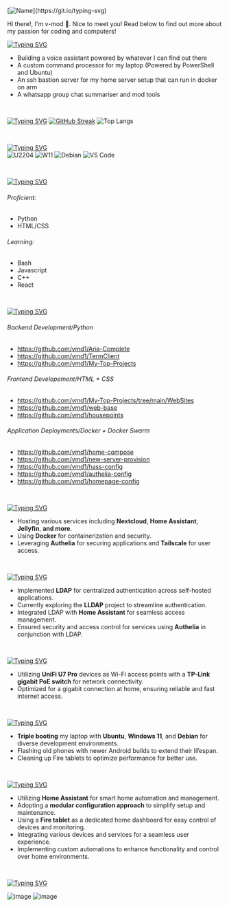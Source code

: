 [![Name](https://readme-typing-svg.demolab.com?font=Consolas&size=35&pause=2000&color=FF5733&width=435&lines=Hi+there!)](https://git.io/typing-svg)

Hi there!, I'm v-mod 👋. Nice to meet you! Read below to find out more about my passion for coding and computers!

[![Typing SVG](https://readme-typing-svg.demolab.com?font=Consolas&color=F39C12&pause=1000&width=435&lines=I'm+working+on%3A)](https://git.io/typing-svg)
- Building a voice assistant powered by whatever I can find out there
- A custom command processor for my laptop (Powered by PowerShell and Ubuntu)
- An ssh bastion server for my home server setup that can run in docker on arm
- A whatsapp group chat summariser and mod tools

<br>

[![Typing SVG](https://readme-typing-svg.demolab.com?font=Consolas&color=27AE60&pause=1000&width=435&lines=Stats%3A)](https://git.io/typing-svg)
[![GitHub Streak](https://streak-stats.demolab.com?user=vmd1&theme=gruvbox_duo&hide_border=true)](https://git.io/streak-stats)
![Top Langs](https://github-readme-stats.vercel.app/api/top-langs/?username=vmd1)

<br>

[![Typing SVG](https://readme-typing-svg.demolab.com?font=Consolas&color=3498DB&pause=1000&width=435&lines=OS+%26+Tools%3A)](https://git.io/typing-svg)
<br>
![U2204](https://img.shields.io/badge/OS-Ubuntu%2022.04-orange?style=flat-square&logo=ubuntu)
![W11](https://img.shields.io/badge/OS-Windows%2011-blueviolet?style=flat-square&logo=windows11)
![Debian](https://img.shields.io/badge/OS-Debian-red?style=flat-square&logo=debian)
![VS Code](https://img.shields.io/badge/IDE-VSCode-%23007ACC?style=flat-square&logo=Visual-studio-code)

<br>

[![Typing SVG](https://readme-typing-svg.demolab.com?font=Consolas&pause=1000&color=9B59B6&width=435&lines=Programming+Languages%3A)](https://git.io/typing-svg)
###### Proficient:
- Python
- HTML/CSS
###### Learning:
- Bash
- Javascript
- C++
- React

<br>

[![Typing SVG](https://readme-typing-svg.demolab.com?font=Consolas&pause=1000&color=F1C40F&width=435&lines=My+Projects%3A)](https://git.io/typing-svg)
###### Backend Development/Python
- https://github.com/vmd1/Aria-Complete
- https://github.com/vmd1/TermClient
- https://github.com/vmd1/My-Top-Projects

###### Frontend Developement/HTML + CSS
- https://github.com/vmd1/My-Top-Projects/tree/main/WebSites
- https://github.com/vmd1/web-base
- https://github.com/vmd1/housepoints

###### Application Deployments/Docker + Docker Swarm
- https://github.com/vmd1/home-compose
- https://github.com/vmd1/new-server-provision
- https://github.com/vmd1/hass-config
- https://github.com/vmd1/authelia-config
- https://github.com/vmd1/homepage-config


<br>

[![Typing SVG](https://readme-typing-svg.demolab.com?font=Consolas&pause=1000&color=D35400&width=435&lines=Self-Hosting+Setup%3A)](https://git.io/typing-svg)
- Hosting various services including **Nextcloud**, **Home Assistant**, **Jellyfin**, **and more**.
- Using **Docker** for containerization and security.
- Leveraging **Authelia** for securing applications and **Tailscale** for user access.

<br>

[![Typing SVG](https://readme-typing-svg.demolab.com?font=Consolas&pause=1000&color=16A085&width=435&lines=LDAP+Setup%3A)](https://git.io/typing-svg)
- Implemented **LDAP** for centralized authentication across self-hosted applications.
- Currently exploring the **LLDAP** project to streamline authentication.
- Integrated LDAP with **Home Assistant** for seamless access management.
- Ensured security and access control for services using **Authelia** in conjunction with LDAP.

<br>

[![Typing SVG](https://readme-typing-svg.demolab.com?font=Consolas&pause=1000&color=1ABC9C&width=435&lines=UniFi+Setup%3A)](https://git.io/typing-svg)
- Utilizing **UniFi U7 Pro** devices as Wi-Fi access points with a **TP-Link gigabit PoE switch** for network connectivity.
- Optimized for a gigabit connection at home, ensuring reliable and fast internet access.

<br>

[![Typing SVG](https://readme-typing-svg.demolab.com?font=Consolas&pause=1000&color=E74C3C&width=435&lines=Device+Customization+%26+Flashing%3A)](https://git.io/typing-svg)
- **Triple booting** my laptop with **Ubuntu**, **Windows 11**, and **Debian** for diverse development environments.
- Flashing old phones with newer Android builds to extend their lifespan.
- Cleaning up Fire tablets to optimize performance for better use.

<br>

[![Typing SVG](https://readme-typing-svg.demolab.com?font=Consolas&pause=1000&color=2980B9&width=435&lines=Home+Assistant%3A)](https://git.io/typing-svg)
- Utilizing **Home Assistant** for smart home automation and management.
- Adopting a **modular configuration approach** to simplify setup and maintenance.
- Using a **Fire tablet** as a dedicated home dashboard for easy control of devices and monitoring.
- Integrating various devices and services for a seamless user experience.
- Implementing custom automations to enhance functionality and control over home environments.

<br>

[![Typing SVG](https://readme-typing-svg.demolab.com?font=Consolas&pause=1000&color=F1C40F&width=435&lines=My+Self-hosted+Dashboard%3A)](https://git.io/typing-svg)

![image](https://github.com/user-attachments/assets/fec2ad0d-4ee1-45df-a89c-13fce47e73fd)
![image](https://github.com/user-attachments/assets/cf612fc9-70a0-4502-a691-68a427ff9e56)
